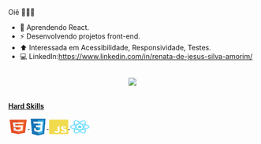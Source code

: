 Oiê 👩🏾‍💻


- 🌱 Aprendendo React.
- ⚡ Desenvolvendo projetos front-end.
- ⬆️ Interessada em Acessibilidade, Responsividade, Testes.
- 💻 LinkedIn:https://www.linkedin.com/in/renata-de-jesus-silva-amorim/

##
<div align="center">
  <a href="https://github.com/renata-amorim"><img height="180em" src="https://github-readme-stats.vercel.app/api/top-langs/?username=renata-amorim&layout=compact&langs_count=7&theme=dracula"/>
</div>

##
<h4> Hard Skills <h/4>
<div style="display: inline_block"><br>
  <img align="center" alt="Renata-HTML" height="30" width="40"  src="https://raw.githubusercontent.com/devicons/devicon/master/icons/html5/html5-original.svg">
  <img align="center" alt="Renata height="30" width="35" src="https://raw.githubusercontent.com/devicons/devicon/master/icons/css3/css3-original.svg">
  <img align="center" alt="Renata-Js" height="30" width="40" src="https://raw.githubusercontent.com/devicons/devicon/master/icons/javascript/javascript-plain.svg">  
  <img align="center" alt="Renata-React" height="30" width="40" src="https://raw.githubusercontent.com/devicons/devicon/master/icons/react/react-original.svg">
</div>
